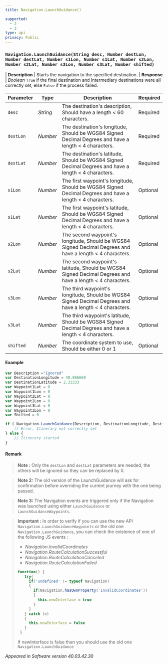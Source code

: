 ```yaml
---
title: Navigation.LaunchGuidance()

supported:
  - 2
  - 3
type: api
privacy: Public
---
```


### `Navigation.LaunchGuidance(String desc, Number destLon, Number destLat, Number s1Lon, Number s1Lat, Number s2Lon, Number s2Lat, Number s3Lon, Number s3Lat, Number shifted)`

| **Description** | Starts the navigation to the specified destination.
| **Response** | *Boolean*  `True` if the final destination and Intermediary destinations were all correctly set, else `False` if the process failed.

Parameter | Type | Description | Required
----|----|----|----
`desc` | *String* | The destination's description, Should have a length < 60 characters. | Required
`destLon` | *Number* | The destination's longitude, Should be WGS84 Signed Decimal Degrees and have a length < 4 characters. | Required
`destLat`| *Number* | The destination's latitude, Should be WGS84 Signed Decimal Degrees and have a length < 4 characters. | Required
`s1Lon` | *Number* | The first waypoint's longitude, Should be WGS84 Signed Decimal Degrees and have a length < 4 characters. | Optional
`s1Lat` | *Number* | The first waypoint's latitude, Should be WGS84 Signed Decimal Degrees and have a length < 4 characters. | Optional
`s2Lon` | *Number* | The second waypoint's longitude, Should be WGS84 Signed Decimal Degrees and have a length < 4 characters. | Optional
`s2Lat` | *Number* | The second waypoint's latitude, Should be WGS84 Signed Decimal Degrees and have a length < 4 characters. | Optional
`s3Lon` | *Number* | The third waypoint's longitude, Should be WGS84 Signed Decimal Degrees and have a length < 4 characters. | Optional
`s3Lat` | *Number* | The third waypoint's latitude, Should be WGS84 Signed Decimal Degrees and have a length < 4 characters. | Optional
`shifted` | *Number* | The coordinate system to use, Should be either 0 or 1 | Optional

#### Example

```javascript
var Description ="Ignored"
var DestinationLongitude = 48.866669
var DestinationLatitude = 2.33333
var Waypoint1Lat = 0
var Waypoint1Lon = 0
var Waypoint2Lat = 0
var Waypoint2Lon = 0
var Waypoint3Lat = 0
var Waypoint3Lon = 0
var Shifted = 0

if ( Navigation.LaunchGuidance(Description, DestinationLongitude, DestinationLatitude, Waypoint1Lat, Waypoint1Lon, Waypoint2Lat, Waypoint2Lon, Waypoint3Lat, Waypoint3Lon, Shifted) === false ) {
	// Error, Itinerary not correctly set
} else {
	// Itinerary started
}
```

#### Remark

>**Note :** Only the `destLon` and `destLat` parameters are needed, the others will be ignored so they can be replaced by 0.

>**Note 2:** The old version of the LaunchGuidance will ask for confirmation before overriding the current journey with the one being passed.

>**Note 3:** The Navigation events are triggered only if the Navigation was launched using either `LaunchGuidance` or `LaunchGuidanceWaypoints`.


>**Important :** In order to verify if you can use the new API `Navigation.LaunchGuidanceWaypoints` or the old one `Navigation.LaunchGuidance`, you can check the existence of one of the following JS events :
>- *Navigation.InvalidCoordinates*
>- *Navigation.RouteCalculationSuccessful*
>- *Navigation.RouteCalculationCanceled*
>- *Navigation.RouteCalculationFailed*
>
>```javascript
>function() {
>    try{
>      if('undefined' != typeof Navigation)
>      {
>        if(Navigation.hasOwnProperty('InvalidCoordinates'))
>        {
>          this.newInterface = true
>        }
>      }      
>    } catch (e)
>    {
>      this.newInterface = false
>    }
>  }
>```
>
>If newInterface is false then you should use the old one `Navigation.LaunchGuidance`

*Appeared in Software version 40.03.42.30*